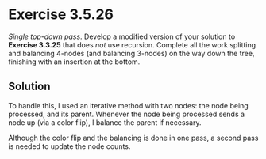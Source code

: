# Exercise 3.5.26

*Single top-down pass*. Develop a modified version of your solution to **Exercise 3.3.25**
that does *not* use recursion. Complete all the work splitting and balancing 4-nodes
(and balancing 3-nodes) on the way down the tree, finishing with an insertion at the bottom.

## Solution

To handle this, I used an iterative method with two nodes: the node being processed,
and its parent. Whenever the node being processed sends a node up (via a color flip),
I balance the parent if necessary.

Although the color flip and the balancing is done in one pass, a second pass is
needed to update the node counts.